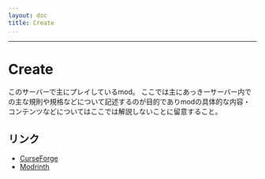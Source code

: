 ```yaml
---
layout: doc
title: Create
...
```

---

# Create
このサーバーで主にプレイしているmod。
ここでは主にあっきーサーバー内での主な規則や規格などについて記述するのが目的でありmodの具体的な内容・コンテンツなどについてはここでは解説しないことに留意すること。

## リンク
- [CurseForge](https://www.curseforge.com/minecraft/mc-mods/create)
- [Modrinth](https://modrinth.com/mod/create)